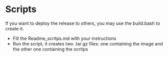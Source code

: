 # Scripts

If you want to deploy the release to others, you may use the build.bash to create it.

* Fill the Readme_scritps.md with your instructions
* Run the script, it creates two .tar.gz files: one containing the image and the other one containing the scritps